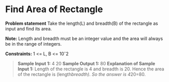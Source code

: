 # Find Area of Rectangle

**Problem statement**
Take the length(L) and breadth(B) of the rectangle as input and find its area.

**Note:**
Length and breadth must be an integer value and the area will always be in the range of integers.

**Constraints:**
1 <= L, B <= 10ˆ2

> **Sample Input 1:**
> 4 20
> **Sample Output 1:**
> 80
> **Explanation of Sample Input 1:**
> Length of the rectangle is 4 and breadth is 20.
> Hence the area of the rectangle is (length*breadth).
> So the answer is 4*20=80.
